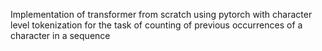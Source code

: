 Implementation of transformer from scratch using pytorch with character level tokenization for the task of counting of previous occurrences of a character in a sequence
